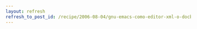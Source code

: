 ```yaml
---
layout: refresh
refresh_to_post_id: /recipe/2006-08-04/gnu-emacs-como-editor-xml-o-docbook-con-psgml
---
```

